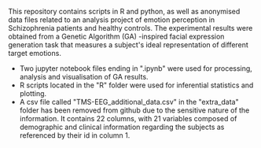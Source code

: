 This repository contains scripts in R and python, as well as anonymised data files related to an analysis project of emotion perception in Schizophrenia patients and healthy controls. The experimental results were obtained from a Genetic Algorithm (GA) -inspired facial expression generation task that measures a subject's ideal representation of different target emotions.

- Two jupyter notebook files ending in ".ipynb" were used for processing, analysis and visualisation of GA results.
- R scripts located in the "R" folder were used for inferential statistics and plotting.
- A csv file called "TMS-EEG_additional_data.csv" in the "extra_data" folder has been removed from github due to the sensitive nature of the information. It contains 22 columns, with 21 variables composed of demographic and clinical information regarding the subjects as referenced by their id in column 1.
